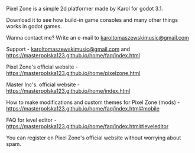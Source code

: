 Pixel Zone is a simple 2d platformer made by Karol for godot 3.1.

Download it to see how build-in game consoles and many other things works in godot games.

Wanna contact me? Write an e-mail to karoltomaszewskimusic@gmail.com

Support - karoltomaszewskimusic@gmail.com and https://masterpolska123.github.io/home/faq/index.html


Pixel Zone's official website - https://masterpolska123.github.io/home/pixelzone.html


Master Inc's. official website - https://masterpolska123.github.io/home/index.html

How to make modifications and custom themes for Pixel Zone (mods) - 
https://masterpolska123.github.io/home/faq/index.html#mobile

FAQ for level editor - https://masterpolska123.github.io/home/faq/index.html#leveleditor

You can register on Pixel Zone's official website without worrying about spam.
